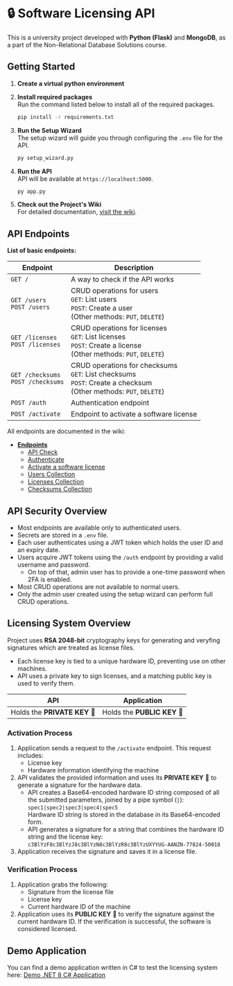 # 🔒 Software Licensing API

This is a university project developed with **Python (Flask)** and **MongoDB**, as a part of the Non-Relational Database Solutions course. 

## **Getting Started**
1. **Create a virtual python environment**
2. **Install required packages**
   <br>Run the command listed below to install all of the required packages.
   ```bash
   pip install -r requirements.txt
   ```
3. **Run the Setup Wizard**  
   The setup wizard will guide you through configuring the `.env` file for the API.
   ```bash
   py setup_wizard.py
   ```

4. **Run the API**  
   API will be available at `https://localhost:5000`.
   ```bash
   py app.py
   ```

5. **Check out the Project's Wiki**  
   For detailed documentation, [visit the wiki](https://github.com/rara64/software-licensing-api/wiki).

## API Endpoints

**List of basic endpoints:**

| Endpoint                | Description                                                                                                 |
| ----------------------- | ----------------------------------------------------------------------------------------------------------- |
| `GET /`                | A way to check if the API works                                                                             |
| `GET /users`<br>`POST /users` | CRUD operations for users <br> `GET`: List users <br> `POST`: Create a user <br> (Other methods: `PUT`, `DELETE`) |
| `GET /licenses`<br>`POST /licenses` | CRUD operations for licenses <br> `GET`: List licenses <br> `POST`: Create a license <br> (Other methods: `PUT`, `DELETE`) |
| `GET /checksums`<br>`POST /checksums` | CRUD operations for checksums <br> `GET`: List checksums <br> `POST`: Create a checksum <br> (Other methods: `PUT`, `DELETE`) |
| `POST /auth`            | Authentication endpoint                                                                                     |
| `POST /activate`        | Endpoint to activate a software license                                                                    |

All endpoints are documented in the wiki:
-   [**Endpoints**](https://github.com/rara64/software-licensing-api/wiki/endpoints)
    -  [API Check](https://github.com/rara64/software-licensing-api/wiki/endpoints#api-check)
    -  [Authenticate](https://github.com/rara64/software-licensing-api/wiki/endpoints#authenticate)
    -  [Activate a software license](https://github.com/rara64/software-licensing-api/wiki/endpoints#activate-a-software-license)
    -  [Users Collection](https://github.com/rara64/software-licensing-api/wiki/endpoints#users-collection)
    -  [Licenses Collection](https://github.com/rara64/software-licensing-api/wiki/endpoints#licenses-collection)
    -  [Checksums Collection](https://github.com/rara64/software-licensing-api/wiki/endpoints#checksums-collection)

## API Security Overview

- Most endpoints are available only to authenticated users.
- Secrets are stored in a `.env` file.
- Each user authenticates using a JWT token which holds the user ID and an expiry date.
- Users acquire JWT tokens using the `/auth` endpoint by providing a valid username and password.
  - On top of that, admin user has to provide a one-time password when 2FA is enabled.
- Most CRUD operations are not available to normal users.
- Only the admin user created using the setup wizard can perform full CRUD operations.

## Licensing System Overview

Project uses **RSA 2048-bit** cryptography keys for generating and veryfing signatures which are treated as license files.
-   Each license key is tied to a unique hardware ID, preventing use on other machines.
-   API uses a private key to sign licenses, and a matching public key is used to verify them.

| **API**     | **Application**  |
| ------------- | ------------------------------------------ |
| Holds the **PRIVATE KEY** 🔑 | Holds the **PUBLIC KEY** 🔑 |

### Activation Process

1. Application sends a request to the `/activate` endpoint. This request includes:
    -   License key
    -   Hardware information identifying the machine
2. API validates the provided information and uses its **PRIVATE KEY** 🔑 to generate a signature for the hardware data.  
   - API creates a Base64-encoded hardware ID string composed of all the submitted parameters, joined by a pipe symbol (`|`):  
     `spec1|spec2|spec3|spec4|spec5`  
     Hardware ID string is stored in the database in its Base64-encoded form.
   - API generates a signature for a string that combines the hardware ID string and the license key:  
     `c3BlYzF8c3BlYzJ8c3BlYzN8c3BlYzR8c3BlYzUXYYUG-AANZN-77824-50018`
3. Application receives the signature and saves it in a license file.

### Verification Process

1. Application grabs the following:
    -   Signature from the license file
    -   License key
    -   Current hardware ID of the machine
2. Application uses its **PUBLIC KEY** 🔑 to verify the signature against the current hardware ID. If the verification is successful, the software is considered licensed.

## Demo Application

You can find a demo application written in C# to test the licensing system here: [Demo .NET 8 C# Application](https://github.com/rara64/software-licensing-api/blob/main/demo_app/Program.cs)
